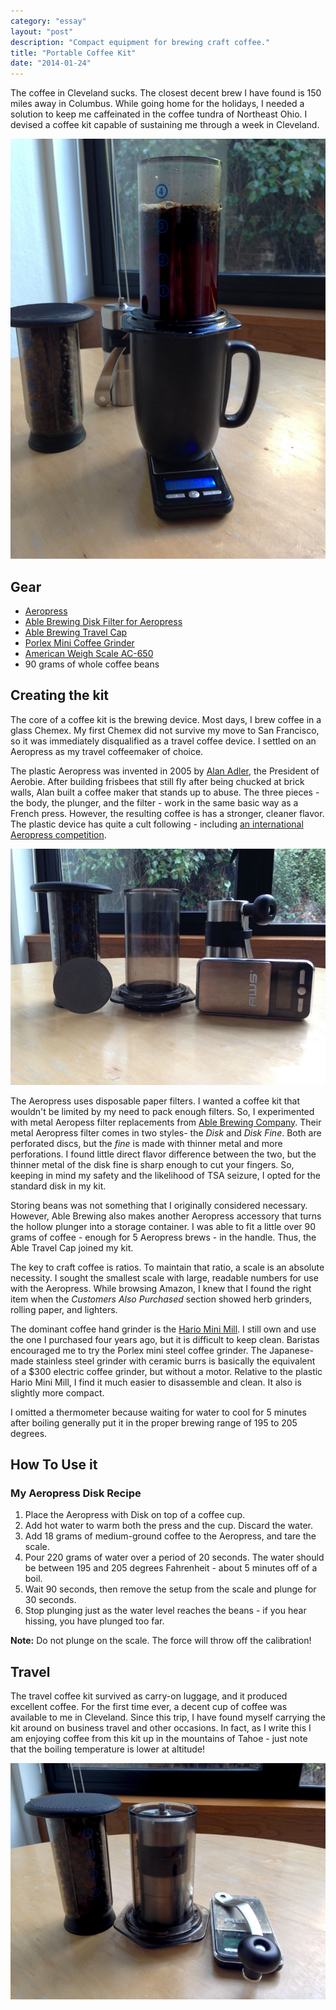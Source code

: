 ```yaml
---
category: "essay"
layout: "post"
description: "Compact equipment for brewing craft coffee."
title: "Portable Coffee Kit"
date: "2014-01-24"
---
```


The coffee in Cleveland sucks. The closest decent brew I have found is 150 miles away in Columbus. While going home for the holidays, I needed a solution to keep me caffeinated in the coffee tundra of Northeast Ohio. I devised a coffee kit capable of sustaining me through a week in Cleveland. 

<img src="/images/aeropress/1.jpg" alt="Travel coffee kit in action" class="full"/>

## Gear

* [Aeropress](http://www.amazon.com/gp/product/B0047BIWSK/ref=as_li_qf_sp_asin_il_tl?ie=UTF8&camp=1789&creative=9325&creativeASIN=B0047BIWSK&linkCode=as2&tag=sagacionlook-20)
* [Able Brewing Disk Filter for Aeropress](http://www.amazon.com/gp/product/B004G7TLYO/ref=as_li_qf_sp_asin_il_tl?ie=UTF8&camp=1789&creative=9325&creativeASIN=B004G7TLYO&linkCode=as2&tag=sagacionlook-20)
* [Able Brewing Travel Cap](http://ablebrewing.com/collections/products/#travel-cap-for-aeropress)
* [Porlex Mini Coffee Grinder](http://www.amazon.com/gp/product/B0044ZA066/ref=as_li_qf_sp_asin_il_tl?ie=UTF8&camp=1789&creative=9325&creativeASIN=B0044ZA066&linkCode=as2&tag=sagacionlook-20)
* [American Weigh Scale AC-650](http://www.amazon.com/gp/product/B0026KXU7W/ref=as_li_qf_sp_asin_il_tl?ie=UTF8&camp=1789&creative=9325&creativeASIN=B0026KXU7W&linkCode=as2&tag=sagacionlook-20)
* 90 grams of whole coffee beans

## Creating the kit

The core of a coffee kit is the brewing device. Most days, I brew coffee in a glass Chemex. My first Chemex did not survive my move to San Francisco, so it was immediately disqualified as a travel coffee device. I settled on an Aeropress as my travel coffeemaker of choice. 

The plastic Aeropress was invented in 2005 by [Alan Adler](http://en.wikipedia.org/wiki/Alan_Adler), the President of Aerobie. After building frisbees that still fly after being chucked at brick walls, Alan built a coffee maker that stands up to abuse. The three pieces - the body, the plunger, and the filter - work in the same basic way as a French press. However, the resulting coffee is has a stronger, cleaner flavor. The plastic device has quite a cult following - including  [an international Aeropress competition](http://worldaeropresschampionship.com/).

<img src="/images/aeropress/2.jpg" alt="Travel coffee kit in action" class="full"/>

The Aeropress uses disposable paper filters. I wanted a coffee kit that wouldn't be limited by my need to pack enough filters. So, I experimented with metal Aeropess filter replacements from [Able Brewing Company](http://ablebrewing.com/). Their metal Aeropress filter comes in two styles- the *Disk* and *Disk Fine*. Both are perforated discs, but the *fine* is made with thinner metal and more perforations. I found little direct flavor difference between the two, but the thinner metal of the disk fine is sharp enough to cut your fingers. So, keeping in mind my safety and the likelihood of TSA seizure, I opted for the standard disk in my kit. 

Storing beans was not something that I originally considered necessary. However, Able Brewing also makes another Aeropress accessory that turns the hollow plunger into a storage container. I was able to fit a little over 90 grams of coffee - enough for 5 Aeropress brews - in the handle. Thus, the Able Travel Cap joined my kit. 

The key to craft coffee is ratios. To maintain that ratio, a scale is an absolute necessity. I sought the smallest scale with large, readable numbers for use with the Aeropress. While browsing Amazon, I knew that I found the right item when the *Customers Also Purchased* section showed herb grinders, rolling paper, and lighters. 

The dominant coffee hand grinder is the [Hario Mini Mill](http://www.amazon.com/gp/product/B001804CLY/ref=as_li_qf_sp_asin_il_tl?ie=UTF8&camp=1789&creative=9325&creativeASIN=B001804CLY&linkCode=as2&tag=sagacionlook-20). I still own and use the one I purchased four years ago, but it is difficult to keep clean. Baristas encouraged me to try the Porlex mini steel coffee grinder. The Japanese-made stainless steel grinder with ceramic burrs is basically the equivalent of a $300 electric coffee grinder, but without a motor. Relative to the plastic Hario Mini Mill, I find it much easier to disassemble and clean. It also is slightly more compact. 

I omitted a thermometer because waiting for water to cool for 5 minutes after boiling generally put it in the proper brewing range of 195 to 205 degrees. 


## How To Use it
<div class="alert alert-info">
<h3>My Aeropress Disk Recipe</h3>
<ol>
<li>Place the Aeropress with Disk on top of a coffee cup. </li>
<li>Add hot water to warm both the press and the cup. Discard the water. </li>
<li>Add 18 grams of medium-ground coffee to the Aeropress, and tare the scale. </li>
<li> Pour 220 grams of water over a period of 20 seconds. The water should be between 195 and 205 degrees Fahrenheit - about 5 minutes off of a boil. </li>
<li>Wait 90 seconds, then remove the setup from the scale and plunge for 30 seconds.</li>
<li>Stop plunging just as the water level reaches the beans - if you hear hissing, you have plunged too far. </li>
</ol>
<strong>Note:</strong> Do not plunge on the scale. The force will throw off the calibration!
</div>


## Travel

The travel coffee kit survived as carry-on luggage, and it produced excellent coffee. For the first time ever, a decent cup of coffee was available to me in Cleveland. Since this trip, I have found myself carrying the kit around on business travel and other occasions. In fact, as I write this I am enjoying coffee from this kit up in the mountains of Tahoe - just note that the boiling temperature is lower at altitude!

<img src="/images/aeropress/3.jpg" alt="Travel Mode" class="full"/>

